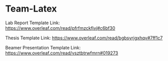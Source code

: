 # Team-Latex

Lab Report Template Link: https://www.overleaf.com/read/pfrfmzckfjvj#c6bf30

Thesis Template Link: https://www.overleaf.com/read/bgbsyrjgxhqv#7ff1c7

Beamer Presentation Template Link: https://www.overleaf.com/read/vsztbtrwfmrn#019273
